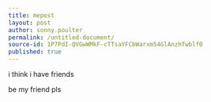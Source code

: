 ```yaml
---
title: mepost
layout: post
author: sonny.poulter
permalink: /untitled-document/
source-id: 1P7PdI-QVGwWMkF-cTTsaYFCbWarxm54GlAnzhTwblf0
published: true
---
```

i think i have friends 

be my friend pls

